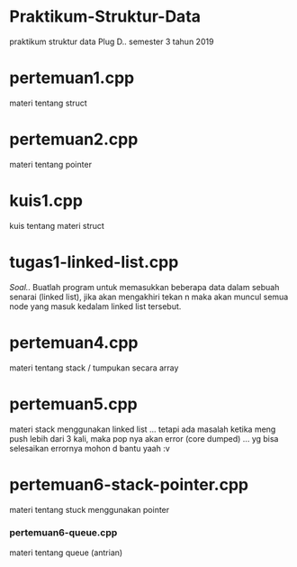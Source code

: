 # Praktikum-Struktur-Data
praktikum struktur data Plug D.. semester 3 tahun 2019

# pertemuan1.cpp
materi tentang struct

# pertemuan2.cpp
materi tentang pointer

# kuis1.cpp
kuis tentang materi struct

# tugas1-linked-list.cpp
*Soal..*
Buatlah program untuk memasukkan beberapa data dalam sebuah senarai (linked list), jika akan mengakhiri tekan n maka akan muncul semua node yang masuk kedalam linked list tersebut.

# pertemuan4.cpp
materi tentang stack / tumpukan secara array

# pertemuan5.cpp
materi stack menggunakan linked list ... tetapi ada masalah ketika meng push lebih dari 3 kali, maka pop nya akan error (core dumped) ... yg bisa selesaikan errornya mohon d bantu yaah :v

# pertemuan6-stack-pointer.cpp
materi tentang stuck menggunakan pointer

### pertemuan6-queue.cpp
materi tentang queue (antrian)
